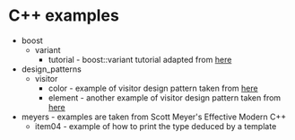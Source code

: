 # C++ examples
* boost
  * variant
    * tutorial - boost::variant tutorial adapted from [here](http://www.boost.org/doc/libs/1_55_0/doc/html/variant/tutorial.html#variant.tutorial.basic)
* design_patterns
  * visitor
    * color - example of visitor design pattern taken from [here](https://sourcemaking.com/design_patterns/visitor/cpp/1)
	* element - another example of visitor design pattern taken from [here](https://sourcemaking.com/design_patterns/visitor/cpp/2)
* meyers - examples are taken from Scott Meyer's Effective Modern C++
  * item04 - example of how to print the type deduced by a template